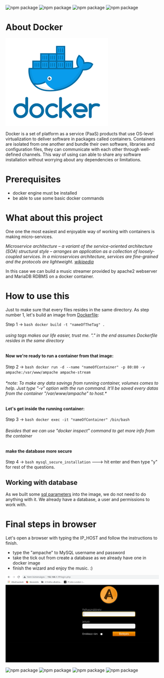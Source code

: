 ![npm package](https://img.shields.io/badge/docker-19.03.8-blue.svg)
![npm package](https://img.shields.io/badge/ampache-4.1.1-yellow.svg)
![npm package](https://img.shields.io/badge/apache-2.4.38-purple.svg)
![npm package](https://img.shields.io/badge/mariadb-10.3.29-yellow.svg)

<h1>About Docker</h1>

![Image of docker](https://github.com/SandorJokai/docker/blob/master/ampache-streamer/docker.png)

Docker is a set of platform as a service (PaaS) products that use OS-level virtualization to deliver software in packages called containers. Containers are isolated from one another and bundle their own software, libraries and configuration files, they can communicate with each other through well-defined channels.
This way of using can able to share any software installation without worrying about any dependencies or limitations.

<h1>Prerequisites</h1>

- docker engine must be installed
- be able to use some basic docker commands

<h1>What about this project</h1>

One one the most easiest and enjoyable way of working with containers is making micro-services.

*Microservice architecture – a variant of the service-oriented architecture (SOA) structural style – arranges an application as a collection of loosely-coupled services. In a microservices architecture, services are fine-grained and the protocols are lightweight. [wikipedia](https://en.wikipedia.org/wiki/Microservices)*

In this case we can build a music streamer provided by apache2 webserver and MariaDB RDBMS on a docker container.
      
<h1>How to use this</h1>
Just to make sure that every files resides in the same directory.
As step number 1, let's build an image from <a href="https://github.com/SandorJokai/docker/blob/master/ampache-streamer/Dockerfile" target="_blank">Dockerfile</a>:
      
Step 1 -> ```bash
docker build -t "nameOfTheTag" .``` <h6>using tags makes our life easier, trust me. "." in the end assumes Dockerfile resides in the same directory</h6>

<h4>Now we're ready to run a container from that image:</h4>

Step 2 -> ```bash
docker run -d --name "nameOfContainer" -p 80:80 -v ampache:/var/www/ampache ampache-stream```


<h6>*note: To make any data savings from running container, volumes comes to help. Just type "-v" option with the run command. It'll be saved every datas from the
container "/var/www/ampache" to host.*</h6>

<h4>Let's get inside the running container:</h4>

Step 3 -> ```bash
docker exec -it "nameOfContainer" /bin/bash``` <h6>Besides that we can use "docker inspect" command to get more info from the container</h6>


<h4>make the database more secure</h4>

Step 4 -> ```bash
mysql_secure_installation``` ---> hit enter and then type "y" for rest of the questions.

<h2>Working with database</h2>

As we built some <a href="https://github.com/SandorJokai/docker/blob/master/ampache-streamer/credentials.txt" target="_blank">sql parameters</a> into the image, we do not need to do anything with it. We already have a database, a user and permissions to work with.

<h1>Final steps in browser</h1>

Let's open a browser with typing the IP_HOST and follow the instructions to finish.

- type the "ampache" to MySQL username and password
- take the tick out from create a database as we already have one in docker image
- finish the wizard and enjoy the music. :)

![image of ampache](https://github.com/SandorJokai/docker/blob/master/ampache-streamer/ampache.png)

![npm package](https://img.shields.io/badge/docker-19.03.8-blue.svg)
![npm package](https://img.shields.io/badge/ampache-4.1.1-yellow.svg)
![npm package](https://img.shields.io/badge/apache-2.4.38-purple.svg)
![npm package](https://img.shields.io/badge/mariadb-10.3.29-yellow.svg)
